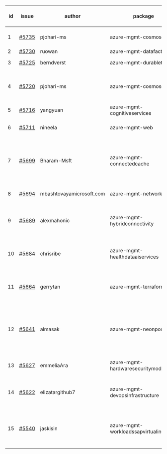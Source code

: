 | id | issue | author | package | assignee | bot advice | created date of issue | target release date | date from target |
| ------ | ------ | ------ | ------ | ------ | ------ | ------ | ------ | :-----: |
| 1 | [#5735](https://github.com/Azure/sdk-release-request/issues/5735) | pjohari-ms | azure-mgmt-cosmosdb | ChenxiJiang333 | duplicated issue  <br> new issue. | 11-18 | 12-27 |  |
| 2 | [#5730](https://github.com/Azure/sdk-release-request/issues/5730) | ruowan | azure-mgmt-datafactory | ChenxiJiang333 |  | 11-15 | 12-26 |  |
| 3 | [#5725](https://github.com/Azure/sdk-release-request/issues/5725) | berndverst | azure-mgmt-durabletask | ChenxiJiang333 | FirstBeta. TypeSpec. | 11-15 | 12-27 |  |
| 4 | [#5720](https://github.com/Azure/sdk-release-request/issues/5720) | pjohari-ms | azure-mgmt-cosmosdb | ChenxiJiang333 | duplicated issue  <br> close to release date. | 11-13 | 11-22 | 2 |
| 5 | [#5716](https://github.com/Azure/sdk-release-request/issues/5716) | yangyuan | azure-mgmt-cognitiveservices | ChenxiJiang333 |  | 11-11 | 12-27 |  |
| 6 | [#5711](https://github.com/Azure/sdk-release-request/issues/5711) | nineela | azure-mgmt-web | ChenxiJiang333 | close to release date. | 11-11 | 11-22 | 2 |
| 7 | [#5699](https://github.com/Azure/sdk-release-request/issues/5699) | Bharam-Msft | azure-mgmt-connectedcache | ChenxiJiang333 | new comment. close to release date. FirstBeta. TypeSpec. | 11-07 | 11-22 | 2 |
| 8 | [#5694](https://github.com/Azure/sdk-release-request/issues/5694) | mbashtovayamicrosoft.com | azure-mgmt-networkcloud | ChenxiJiang333 | close to release date. | 11-06 | 11-22 | 2 |
| 9 | [#5689](https://github.com/Azure/sdk-release-request/issues/5689) | alexmahonic | azure-mgmt-hybridconnectivity | ChenxiJiang333 | new issue. close to release date. TypeSpec. | 11-05 | 11-22 | 2 |
| 10 | [#5684](https://github.com/Azure/sdk-release-request/issues/5684) | chrisribe | azure-mgmt-healthdataaiservices | ChenxiJiang333 | close to release date. FirstGA. TypeSpec. | 11-05 | 11-22 | 2 |
| 11 | [#5664](https://github.com/Azure/sdk-release-request/issues/5664) | gerrytan | azure-mgmt-terraform | ChenxiJiang333 | close to release date. FirstBeta. TypeSpec. | 11-04 | 11-21 | 1 |
| 12 | [#5641](https://github.com/Azure/sdk-release-request/issues/5641) | almasak | azure-mgmt-neonpostgres | ChenxiJiang333 | new comment. close to release date. FirstBeta. HoldOn. TypeSpec. | 10-23 | 11-21 | 1 |
| 13 | [#5627](https://github.com/Azure/sdk-release-request/issues/5627) | emmeliaAra | azure-mgmt-hardwaresecuritymodules | ChenxiJiang333 | close to release date. | 10-22 | 11-22 | 2 |
| 14 | [#5622](https://github.com/Azure/sdk-release-request/issues/5622) | elizatargithub7 | azure-mgmt-devopsinfrastructure | ChenxiJiang333 | close to release date. FirstGA. TypeSpec. | 10-16 | 11-22 | 2 |
| 15 | [#5540](https://github.com/Azure/sdk-release-request/issues/5540) | jaskisin | azure-mgmt-workloadssapvirtualinstance | ChenxiJiang333 | close to release date. FirstGA. HoldOn. TypeSpec. | 09-27 | 11-22 | 2 |
